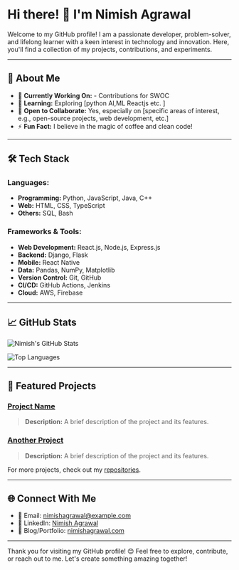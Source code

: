 # Hi there! 👋 I'm Nimish Agrawal

Welcome to my GitHub profile! I am a passionate developer, problem-solver, and lifelong learner with a keen interest in technology and innovation. Here, you'll find a collection of my projects, contributions, and experiments.

---

## 🌟 About Me

- 🔭 **Currently Working On:**  - Contributions for SWOC
- 🌱 **Learning:** Exploring [python AI,ML Reactjs etc. ]
- 👯 **Open to Collaborate:** Yes, especially on [specific areas of interest, e.g., open-source projects, web development, etc.]
- ⚡ **Fun Fact:** I believe in the magic of coffee and clean code!

---

## 🛠️ Tech Stack

### Languages:
- **Programming:** Python, JavaScript, Java, C++
- **Web:** HTML, CSS, TypeScript
- **Others:** SQL, Bash

### Frameworks & Tools:
- **Web Development:** React.js, Node.js, Express.js
- **Backend:** Django, Flask
- **Mobile:** React Native
- **Data:** Pandas, NumPy, Matplotlib
- **Version Control:** Git, GitHub
- **CI/CD:** GitHub Actions, Jenkins
- **Cloud:** AWS, Firebase

---

## 📈 GitHub Stats

![Nimish's GitHub Stats](https://github-readme-stats.vercel.app/api?username=nimishagrawal&show_icons=true&theme=radical)

![Top Languages](https://github-readme-stats.vercel.app/api/top-langs/?username=nimishagrawal&layout=compact&theme=radical)

---

## 📂 Featured Projects

### [Project Name](https://github.com/nimishagrawal/project-link)
> **Description:** A brief description of the project and its features.

### [Another Project](https://github.com/nimishagrawal/another-project-link)
> **Description:** A brief description of the project and its features.

For more projects, check out my [repositories](https://github.com/nimishagrawal?tab=repositories).

---

## 🌐 Connect With Me

- 📧 Email: [nimishagrawal@example.com](mailtohustlewithnimishagrawal@gmail.com)
- 💼 LinkedIn: [Nimish Agrawal](https://linkedin.com/in/nimishagrawal1405)
- 📝 Blog/Portfolio: [nimishagrawal.com](nimishagrawal1405.vercel.app)


---

Thank you for visiting my GitHub profile! 😊 Feel free to explore, contribute, or reach out to me. Let's create something amazing together!
